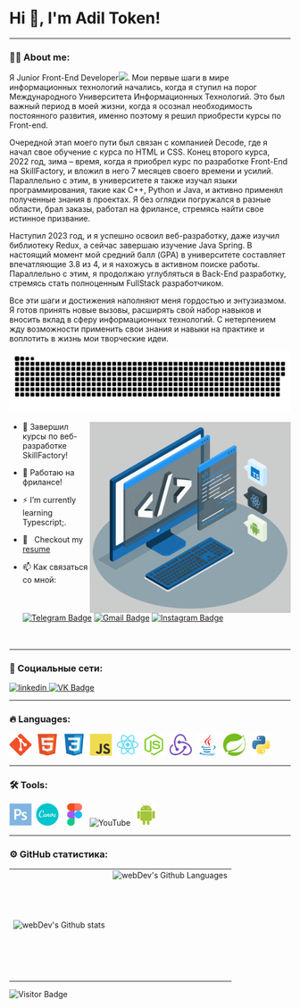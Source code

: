 # Hi 👋, I'm Adil Token!

---

### :man_technologist: About me:

Я Junior Front-End Developer<img src="https://media.giphy.com/media/WUlplcMpOCEmTGBtBW/giphy.gif" width="30px">. Мои первые шаги в мире информационных технологий начались, когда я ступил на порог Международного Университета Информационных Технологий. Это был важный период в моей жизни, когда я осознал необходимость постоянного развития, именно поэтому я решил приобрести курсы по Front-end.

Очередной этап моего пути был связан с компанией Decode, где я начал свое обучение с курса по HTML и CSS. Конец второго курса, 2022 год, зима – время, когда я приобрел курс по разработке Front-End на SkillFactory, и вложил в него 7 месяцев своего времени и усилий. Параллельно с этим, в университете я также изучал языки программирования, такие как С++, Python и Java, и активно применял полученные знания в проектах. Я без оглядки погружался в разные области, брал заказы, работал на фрилансе, стремясь найти свое истинное призвание.

Наступил 2023 год, и я успешно освоил веб-разработку, даже изучил библиотеку Redux, а сейчас завершаю изучение Java Spring. В настоящий момент мой средний балл (GPA) в университете составляет впечатляющие 3.8 из 4, и я нахожусь в активном поиске работы. Параллельно с этим, я продолжаю углубляться в Back-End разработку, стремясь стать полноценным FullStack разработчиком.

Все эти шаги и достижения наполняют меня гордостью и энтузиазмом. Я готов принять новые вызовы, расширять свой набор навыков и вносить вклад в сферу информационных технологий. С нетерпением жду возможности применить свои знания и навыки на практике и воплотить в жизнь мои творческие идеи.

<p align="center">
 <img width="600" src="assets/github-snake.svg" alt="snake"/>
</p>

<img align="right" alt="GIF" src="assets/techstack.gif" width="360px"/>

- :telescope: Завершил курсы по веб-разработке SkillFactory!

- :seedling: Работаю на фрилансе!

- :zap: I’m currently learning Typescript;.

- 📝 &nbsp; Checkout my [resume](#)

- :mailbox: Как связаться со мной: [![Telegram Badge](https://img.shields.io/badge/-adiltoken-blue?style=flat&logo=Telegram&logoColor=white)](https://t.me/tokenoff_a) [![Gmail Badge](https://img.shields.io/badge/-Gmail-red?style=flat&logo=Gmail&logoColor=white)](mailto:prince.123317@gmail.com) [![Instagram Badge](https://img.shields.io/badge/-@tokenoff_a-D7008A?style=flat-square&labelColor=D7008A&logo=Instagram&logoColor=white&link=https://www.instagram.com/itz.me____p.r.i.n.c.e_____/)](https://www.instagram.com/tokenoff_a/)
  <br><br><br>

---

### 🤝 Социальные сети:

  <div id="badges">
    <a href="https://www.linkedin.com/in/%D0%B0%D0%B4%D0%B8%D0%BB%D1%8C-%D1%82%D0%BE%D0%BA%D0%B5%D0%BD-216220238/" target="_blank">
      <img src="https://cdn-icons-png.flaticon.com/512/2504/2504799.png" width="40" height="40" alt="linkedin" />
    </a>
    <!-- <a href="https://t.me/tehnomaniak07" target="_blank">
      <img src="https://cdn-icons-png.flaticon.com/512/2111/2111646.png" width="40" height="40" alt="telegram group" />
    </a>
    <a href="https://www.youtube.com/channel/UCbORpXVw1JNc0JYFSUqLWXA" target="_blank">
      <img src="https://cdn-icons-png.flaticon.com/512/3670/3670147.png" width="40" height="40" alt="Youtube"/>
    </a> -->
    <a href="https://m.vk.com/tokenoff03" target="_blank">
      <img src="https://cdn-icons-png.flaticon.com/512/145/145813.png" width="40" height="40" alt="VK Badge"/>
    </a>
    <!-- <a href="https://dzen.ru/tehnomaniak" target="_blank">
      <img src="https://upload.wikimedia.org/wikipedia/commons/thumb/a/ab/Yandex_Zen_logo_icon.svg/1024px-Yandex_Zen_logo_icon.svg.png" width="40" height="40" alt="Zen Badge"/>
    </a> -->
  </div>

---

### 🔥 Languages:

<div>
  <img src="https://github.com/devicons/devicon/blob/master/icons/git/git-original.svg" title="git" alt="git" width="40" height="40"/>&nbsp
  <img src="https://github.com/devicons/devicon/blob/master/icons/html5/html5-original.svg" title="html5" alt="html5" width="40" height="40"/>&nbsp
  <img src="https://github.com/devicons/devicon/blob/master/icons/css3/css3-original.svg" title="css" alt="css" width="40" height="40"/>&nbsp
  <img src="https://github.com/devicons/devicon/blob/master/icons/javascript/javascript-original.svg" title="javascript" alt="javascript" width="40" height="40"/>&nbsp
  <img src="https://github.com/devicons/devicon/blob/master/icons/react/react-original.svg" title="reactjs" alt="reactjs" width="40" height="40"/>&nbsp
  <img src="https://github.com/devicons/devicon/blob/master/icons/nodejs/nodejs-original.svg" title="nodejs" alt="nodejs" width="40" height="40"/>&nbsp
  <img src="https://github.com/devicons/devicon/blob/master/icons/redux/redux-original.svg" title="redux" alt="redux" width="40" height="40"/>&nbsp;
   <img src="https://github.com/devicons/devicon/blob/master/icons/java/java-original.svg" title="Java" alt="java" width="40" height="40"/>&nbsp;
   <img src="https://github.com/devicons/devicon/blob/master/icons/spring/spring-original.svg" title="Spring" alt="spring" width="40" height="40"/>&nbsp;
   <img src="https://github.com/devicons/devicon/blob/master/icons/python/python-original.svg" title="Python" alt="python" width="40" height="40"/>&nbsp;
   
</div>

---

### 🛠 Tools:

<div>
  <img src="https://github.com/devicons/devicon/blob/master/icons/photoshop/photoshop-plain.svg" title="photoshop" alt="photoshop" width="40" height="40"/>&nbsp;
  <img src="https://github.com/devicons/devicon/blob/master/icons/canva/canva-original.svg" title="canva" alt="canva" width="40" height="40"/>&nbsp;
  <img src="https://github.com/devicons/devicon/blob/master/icons/figma/figma-original.svg" title="figma" alt="figma" width="40" height="40"/>&nbsp;
  <img src="https://upload.wikimedia.org/wikipedia/commons/9/9e/YouTube_Logo_%282013-2017%29.svg" title="YouTube" alt="YouTube" width="40" height="40"/>&nbsp;
  <img src="https://github.com/devicons/devicon/blob/master/icons/android/android-original.svg" title="Android" alt="Android" width="40" height="40"/>&nbsp;
  
</div>

---

### ⚙️ GitHub статистика:

<table>
  <tr>
    <td>
      <img align="left" src="http://github-readme-streak-stats.herokuapp.com?user=tokenoff03&theme=dark&background=000000" alt="webDev's Github stats" />
    </td>
    <td>
      <img height="195px" align="right" alt="webDev's Github Languages" src="https://github-readme-stats-sigma-five.vercel.app/api/top-langs/?username=tokenoff03&layout=compact&theme=vision-friendly-dark" />
    </td>
  </tr>
</table>

![Visitor Badge](https://visitor-badge.laobi.icu/badge?page_id=tokenoff03)
